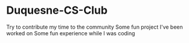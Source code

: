 # Duquesne-CS-Club
Try to contribute my time to the community
Some fun project I've been worked on
Some fun experience while I was coding
